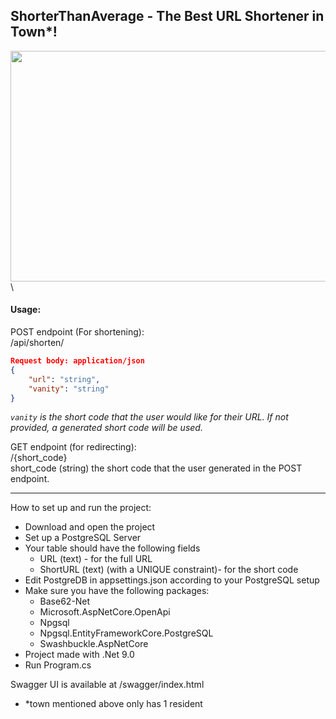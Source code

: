 ## ShorterThanAverage - The Best URL Shortener in Town*!

<img src="https://i.imgur.com/93JQLEi.png" width="715" height="369">\
#### Usage:
POST endpoint (For shortening):\
/api/shorten/

```json
Request body: application/json
{
	"url": "string",
	"vanity": "string"
}
```
*`vanity` is the short code that the user would like for their URL. If not provided, a generated short code will be used.*

GET endpoint (for redirecting):\
/{short_code}\
short_code (string) the short code that the user generated in the POST endpoint.

---

How to set up and run the project:
* Download and open the project
* Set up a PostgreSQL Server
* Your table should have the following fields
	* URL (text) - for the full URL
	* ShortURL (text) (with a UNIQUE constraint)- for the short code
* Edit PostgreDB in appsettings.json according to your PostgreSQL setup
* Make sure you have the following packages:
	* Base62-Net
	* Microsoft.AspNetCore.OpenApi
	* Npgsql
	* Npgsql.EntityFrameworkCore.PostgreSQL
	* Swashbuckle.AspNetCore
* Project made with .Net 9.0
* Run Program.cs

Swagger UI is available at /swagger/index.html

* *town mentioned above only has 1 resident

